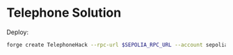 # Telephone Solution

Deploy:

```bash
forge create TelephoneHack --rpc-url $SEPOLIA_RPC_URL --account sepoliaKey --constructor-args <instanceAddress>
```
